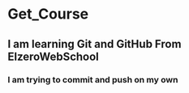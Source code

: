 # Get_Course
## I am learning Git and GitHub From ElzeroWebSchool
### I am trying to commit and push on my own